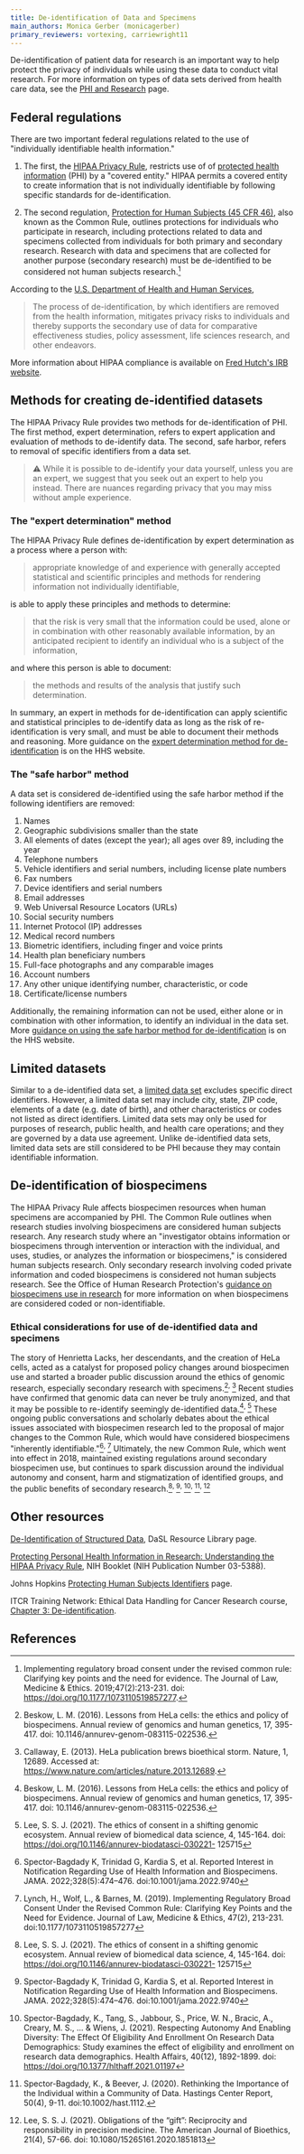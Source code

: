 ```yaml
---
title: De-identification of Data and Specimens
main_authors: Monica Gerber (monicagerber)
primary_reviewers: vortexing, carriewright11
---
```


De-identification of patient data for research is an important way to help protect the privacy of individuals while using these data to conduct vital research. For more information on types of data sets derived from health care data, see the [PHI and Research](/datascience/phi/) page. 

## Federal regulations

There are two important federal regulations related to the use of "individually
identifiable health information." 

1.  The first, the [HIPAA Privacy
Rule](https://www.hhs.gov/hipaa/for-professionals/privacy/index.html), restricts
use of of [protected health
information](https://www.hhs.gov/answers/hipaa/what-is-phi/index.html) (PHI) by
a "covered entity." HIPAA permits a covered entity to create information that is
not individually identifiable by following specific standards for
de-identification. 

2.  The second regulation, [Protection for Human Subjects (45 CFR
46)](https://www.hhs.gov/ohrp/regulations-and-policy/regulations/45-cfr-46/index.html),
also known as the Common Rule, outlines protections for individuals who
participate in research, including protections related to data and specimens
collected from individuals for both primary and secondary research. Research
with data and specimens that are collected for another purpose (secondary
research) must be de-identified to be considered not human subjects
research.[^1]

According to the [U.S. Department of Health and Human
Services](https://www.hhs.gov/hipaa/for-professionals/privacy/special-topics/de-identification/index.html#rationale), 

> The process of de-identification, by which identifiers are removed from the
> health information, mitigates privacy risks to individuals and thereby
> supports the secondary use of data for comparative effectiveness studies,
> policy assessment, life sciences research, and other endeavors.

More information about HIPAA compliance is available on [Fred Hutch's IRB
website](https://extranet.fredhutch.org/en/u/irb/hipaa-compliance.html).

## Methods for creating de-identified datasets 

The HIPAA Privacy Rule provides two methods for de-identification of PHI. The
first method, expert determination, refers to expert application and evaluation
of methods to de-identify data. The second, safe harbor, refers to removal of
specific identifiers from a data set.

> ⚠️ While it is possible to de-identify your data yourself, unless you are an
> expert, we suggest that you seek out an expert to help you instead. There are
> nuances regarding privacy that you may miss without ample experience.

### The "expert determination" method

The HIPAA Privacy Rule defines de-identification by expert determination as a
process where a person with: 

> appropriate knowledge of and experience with generally accepted statistical
> and scientific principles and methods for rendering information not
> individually identifiable,

is able to apply these principles and methods to determine:

>  that the risk is very small that the information could be used, alone or in
>  combination with other reasonably available information, by an anticipated
>  recipient to identify an individual who is a subject of the information,

and where this person is able to document:

>  the methods and results of the analysis that justify such determination.

In summary, an expert in methods for de-identification can apply scientific and
statistical principles to de-identify data as long as the risk of
re-identification is very small, and must be able to document their methods and
reasoning. More guidance on the [expert determination method for
de-identification](https://www.hhs.gov/hipaa/for-professionals/privacy/special-topics/de-identification/index.html#guidancedetermination)
is on the HHS website.

### The "safe harbor" method

A data set is considered de-identified using the safe harbor method if the following identifiers are removed:

  1. Names
  2. Geographic subdivisions smaller than the state
  3. All elements of dates (except the year); all ages over 89, including the year
  4. Telephone numbers
  5. Vehicle identifiers and serial numbers, including license plate numbers
  6. Fax numbers
  7. Device identifiers and serial numbers
  8. Email addresses
  9. Web Universal Resource Locators (URLs)
  10. Social security numbers
  11. Internet Protocol (IP) addresses
  12. Medical record numbers
  13. Biometric identifiers, including finger and voice prints
  14. Health plan beneficiary numbers
  15. Full-face photographs and any comparable images
  16. Account numbers
  17. Any other unique identifying number, characteristic, or code
  18. Certificate/license numbers

Additionally, the remaining information can not be used, either alone or in
combination with other information, to identify an individual in the data set.
More [guidance on using the safe harbor method for
de-identification](https://www.hhs.gov/hipaa/for-professionals/privacy/special-topics/de-identification/index.html#safeharborguidance)
is on the HHS website.

## Limited datasets

Similar to a de-identified data set, a [limited data
set](https://www.hipaajournal.com/limited-data-set-under-hipaa/) excludes
specific direct identifiers. However, a limited data set may include city,
state, ZIP code, elements of a date (e.g. date of birth), and other
characteristics or codes not listed as direct identifiers. Limited data sets may
only be used for purposes of research, public health, and health care
operations; and they are governed by a data use agreement. Unlike de-identified
data sets, limited data sets are still considered to be PHI because they may
contain identifiable information. 

## De-identification of biospecimens

The HIPAA Privacy Rule affects biospecimen resources when human specimens are
accompanied by PHI. The Common Rule outlines when research studies involving
biospecimens are considered human subjects research. Any research study where an
"investigator obtains information or biospecimens through intervention or
interaction with the individual, and uses, studies, or analyzes the information
or biospecimens," is considered human subjects research. Only secondary research
involving coded private information and coded biospecimens is considered not
human subjects research. See the Office of Human Research Protection's [guidance on biospecimens use in research](https://www.hhs.gov/ohrp/coded-private-information-or-biospecimens-used-research.html)
for more information on when biospecimens are considered coded or
non-identifiable.

### Ethical considerations for use of de-identified data and specimens

The story of Henrietta Lacks, her descendants, and the creation of HeLa cells,
acted as a catalyst for proposed policy changes around biospecimen use and
started a broader public discussion around the ethics of genomic research,
especially secondary research with specimens.[^2]<sup>, </sup> [^3] Recent
studies have confirmed that genomic data can never be truly anonymized, and
that it may be possible to re-identify seemingly de-identified data.[^2]<sup>,
</sup> [^4] These ongoing public conversations and scholarly debates about the
ethical issues associated with biospecimen research led to the proposal of major
changes to the Common Rule, which would have considered biospecimens "inherently
identifiable."[^5]<sup>, </sup>[^6] Ultimately, the new Common Rule, which went
into effect in 2018, maintained existing regulations around secondary
biospecimen use, but continues to spark discussion around the individual
autonomy and consent, harm and stigmatization of identified groups, and the
public benefits of secondary research.[^4]<sup>, </sup>[^5]<sup>,
</sup>[^7]<sup>, </sup>[^8]<sup>, </sup>[^9] 

## Other resources

[De-Identification of Structured Data](/dasldemos/deidentification_methods_structured/), DaSL Resource Library page.

[Protecting Personal Health Information in Research: Understanding the HIPAA Privacy Rule](https://privacyruleandresearch.nih.gov/pdf/HIPAA_Privacy_Rule_Booklet.pdf), NIH Booklet (NIH Publication Number 03-5388).

Johns Hopkins [Protecting Human Subjects Identifiers](https://guides.library.jhu.edu/protecting_identifiers) page.

ITCR Training Network: Ethical Data Handling for Cancer Research course, [Chapter 3: De-identification](https://jhudatascience.org/Ethical_Data_Handling_for_Cancer_Research/data-security.html#de-identification).

## References

[^1]: Implementing regulatory broad consent under the revised common rule: Clarifying key points and the need for evidence. The Journal of Law, Medicine & Ethics. 2019;47(2):213-231. doi: https://doi.org/10.1177/1073110519857277.

[^2]: Beskow, L. M. (2016). Lessons from HeLa cells: the ethics and policy of biospecimens. Annual review of genomics and human genetics, 17, 395-417. doi: 10.1146/annurev-genom-083115-022536.

[^3]: Callaway, E. (2013). HeLa publication brews bioethical storm. Nature, 1, 12689. Accessed at: https://www.nature.com/articles/nature.2013.12689.

[^4]: Lee, S. S. J. (2021). The ethics of consent in a shifting genomic ecosystem. Annual review of biomedical data science, 4, 145-164. doi: https://doi.org/10.1146/annurev-biodatasci-030221- 125715

[^5]: Spector-Bagdady K, Trinidad G, Kardia S, et al. Reported Interest in Notification Regarding Use of Health Information and Biospecimens. JAMA. 2022;328(5):474–476. doi:10.1001/jama.2022.9740

[^6]: Lynch, H., Wolf, L., & Barnes, M. (2019). Implementing Regulatory Broad Consent Under the Revised Common Rule: Clarifying Key Points and the Need for Evidence. Journal of Law, Medicine & Ethics, 47(2), 213-231. doi:10.1177/1073110519857277

[^7]: Spector-Bagdady, K., Tang, S., Jabbour, S., Price, W. N., Bracic, A., Creary, M. S., ... & Wiens, J. (2021). Respecting Autonomy And Enabling Diversity: The Effect Of Eligibility And Enrollment On Research Data Demographics: Study examines the effect of eligibility and enrollment on research data demographics. Health Affairs, 40(12), 1892-1899. doi: https://doi.org/10.1377/hlthaff.2021.01197

[^8]: Spector‐Bagdady, K., & Beever, J. (2020). Rethinking the Importance of the Individual within a Community of Data. Hastings Center Report, 50(4), 9-11. doi:10.1002/hast.1112.

[^9]: Lee, S. S. J. (2021). Obligations of the “gift”: Reciprocity and responsibility in precision medicine. The American Journal of Bioethics, 21(4), 57-66. doi: 10.1080/15265161.2020.1851813


